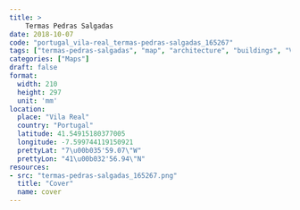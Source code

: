 ```yaml
---
title: > 
    Termas Pedras Salgadas
date: 2018-10-07
code: "portugal_vila-real_termas-pedras-salgadas_165267"
tags: ["termas-pedras-salgadas", "map", "architecture", "buildings", "Vila Real", "Portugal"]
categories: ["Maps"]
draft: false
format:
  width: 210
  height: 297
  unit: 'mm'
location:
  place: "Vila Real"
  country: "Portugal"
  latitude: 41.54915180377005
  longitude: -7.599744119150921
  prettyLat: "7\u00b035'59.07\"W"
  prettyLon: "41\u00b032'56.94\"N"
resources:
- src: "termas-pedras-salgadas_165267.png"
  title: "Cover"
  name: cover
---
```

